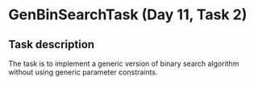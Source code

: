 # GenBinSearchTask (Day 11, Task 2)

## Task description

The task is to implement a generic version of binary search algorithm without using generic
parameter constraints.
